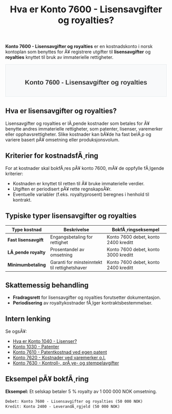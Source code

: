 ﻿---
title: "Hva er Konto 7600 - Lisensavgifter og royalties?"
meta_title: "7600-lisensavgifter-og-royalties"
meta_description: '**Konto 7600 - Lisensavgifter og royalties** er en kostnadskonto i norsk kontoplan som benyttes for Ã¥ registrere utgifter til **lisensavgifter** og **royalties...'
slug: 7600-lisensavgifter-og-royalties
type: blog
layout: pages/single
---

**Konto 7600 - Lisensavgifter og royalties** er en kostnadskonto i norsk kontoplan som benyttes for Ã¥ registrere utgifter til **lisensavgifter** og **royalties** knyttet til bruk av immaterielle rettigheter.

![Illustrasjon av konto 7600 Lisensavgifter og royalties](7600-lisensavgifter-og-royalties-image.svg)

## Hva er lisensavgifter og royalties?

Lisensavgifter og royalties er lÃ¸pende kostnader som betales for Ã¥ benytte andres immaterielle rettigheter, som patenter, lisenser, varemerker eller opphavsrettigheter. Slike kostnader kan bÃ¥de ha fast belÃ¸p og variere basert pÃ¥ omsetning eller produksjonsvolum.

## Kriterier for kostnadsfÃ¸ring

For at kostnader skal bokfÃ¸res pÃ¥ konto 7600, mÃ¥ de oppfylle fÃ¸lgende kriterier:

* Kostnaden er knyttet til retten til Ã¥ bruke immaterielle verdier.
* Utgiften er periodisert pÃ¥ rette regnskapsÃ¥r.
* Eventuelle variabler (f.eks. royaltyprosent) beregnes i henhold til kontrakt.

## Typiske typer lisensavgifter og royalties

| Type kostnad              | Beskrivelse                           | BokfÃ¸ringseksempel                   |
|---------------------------|---------------------------------------|--------------------------------------|
| **Fast lisensavgift**     | Engangsbetaling for rettighet         | Konto 7600 debet, konto 2400 kreditt |
| **LÃ¸pende royalty**       | Prosentandel av omsetning             | Konto 7600 debet, konto 3000 kreditt |
| **Minimumbetaling**       | Garanti for minsteinntekt til rettighetshaver | Konto 7600 debet, konto 2400 kreditt |

## Skattemessig behandling

* **Fradragsrett** for lisensavgifter og royalties forutsetter dokumentasjon.
* **Periodisering** av royaltykostnader fÃ¸lger kontraktsbestemmelser.

## Intern lenking

Se ogsÃ¥:
* [Hva er Konto 1040 - Lisenser?](/blogs/kontoplan/1040-lisenser "Hva er Konto 1040 - Lisenser?")
* [Konto 1030 - Patenter](/blogs/kontoplan/1030-patenter "Konto 1030 - Patenter")
* [Konto 7610 - Patentkostnad ved egen patent](/blogs/kontoplan/7610-patentkostnad-ved-egen-patent "Konto 7610 - Patentkostnad ved egen patent")
* [Konto 7620 - Kostnader ved varemerker o.l.](/blogs/kontoplan/7620-kostnader-ved-varemerker-o-l "Konto 7620 - Kostnader ved varemerker o.l.")
* [Konto 7630 - Kontroll-, prÃ¸ve- og stempelavgifter](/blogs/kontoplan/7630-kontroll-prove-og-stempelavgifter "Konto 7630 - Kontroll-, prÃ¸ve- og stempelavgifter")

## Eksempel pÃ¥ bokfÃ¸ring

**Eksempel:** Et selskap betaler 5 % royalty av 1 000 000 NOK omsetning.

```text
Debet: Konto 7600 - Lisensavgifter og royalties (50 000 NOK)
Kredit: Konto 2400 - LeverandÃ¸rgjeld (50 000 NOK)
```


